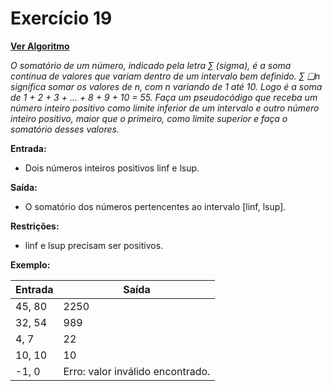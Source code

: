 # Exercício 19

[**Ver Algoritmo**](Algoritmo19.md)

*O somatório de um número, indicado pela letra ∑ (sigma), é a soma contínua de
valores que variam dentro de um intervalo bem definido. ∑ ❑n significa somar os
valores de n, com n variando de 1 até 10. Logo é a soma de 1 + 2 + 3 + ... + 8 + 9 +
10 = 55. Faça um pseudocódigo que receba um número inteiro positivo como limite inferior de
um intervalo e outro número inteiro positivo, maior que o primeiro, como limite
superior e faça o somatório desses valores.*

**Entrada:**
- Dois números inteiros positivos linf e lsup.

**Saída:**
- O somatório dos números pertencentes ao intervalo [linf, lsup].

**Restrições:**
- linf e lsup precisam ser positivos.

**Exemplo:**

| Entrada  | Saída   |
| -------- | ------- |
| 45, 80   | 2250    |
| 32, 54   | 989     |
| 4, 7     | 22      |
| 10, 10   | 10      |
| -1, 0    | Erro: valor inválido encontrado. |
